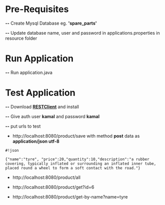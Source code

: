 Pre-Requisites
================
**--** Create Mysql Database eg. **'spare_parts'**

**--** Update database name, user and password in applications.properties in resource folder


Run Application
==============
**--** Run application.java

Test Application
==============
**--** Download **[RESTClient](http://code.fosshub.com/WizToolsorg-RESTClient/downloads)** and install

**--** Give auth user **kamal** and password **kamal**

**--** put urls to test

   * http://localhost:8080/product/save with method **post** data as **application/json utf-8**
```
#!json

{"name":"tyre", "price":20,"quantity":10,"description":"a rubber covering, typically inflated or surrounding an inflated inner tube, placed round a wheel to form a soft contact with the road."}
```

   * http://localhost:8080/product/all

   * http://localhost:8080/product/get?id=6

   * http://localhost:8080/product/get-by-name?name=tyre